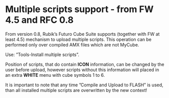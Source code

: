 # Multiple scripts support - from FW 4.5 and RFC 0.8

From version 0.8, Rubik’s Futuro Cube Suite supports (together with FW at least 4.5) mechanism to upload multiple scripts. This operation can be performed only over compiled AMX files which are not MyCube.

Use: ”Tools-Install multiple scripts”.

Position of scripts, that do contain **ICON** information, can be changed by the user before upload, however scripts without this information will placed in an extra **WHITE** menu with cube symbols 1 to 6.

It is important to note that any time ”Compile and Upload to FLASH” is used, than all installed multiple scripts are overwritten by the new context!

